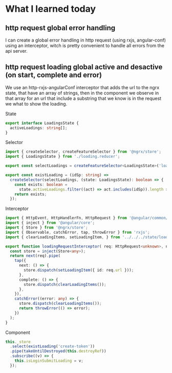 # What I learned today

## http request global error handling

I can create a global error handling in http request (using rxjs, angular-conf) using an
interceptor, witch is pretty convenient to handle all errors from the api server.

## http request loading global active and desactive (on start, complete and error)

We use an http-rxjs-angularConf interceptor that adds the url to the ngrx state,
that have an array of strings, then in the component we observe in that array
for an url that include a substring that we know is in the request we what to
show the loading.

State

```ts
export interface LoadingsState {
  activeLoadings: string[];
}
```

Selector

```ts
import { createSelector, createFeatureSelector } from '@ngrx/store';
import { LoadingsState } from './loading.reducer';

export const selectLoadings = createFeatureSelector<LoadingsState>('loadings');

export const existLoading = (idSp: string) =>
  createSelector(selectLoadings, (state: LoadingsState): boolean => {
    const exists: boolean =
      state.activeLoadings.filter((act) => act.includes(idSp)).length >= 1;
    return exists;
  });

```

Interceptor

```ts
import { HttpEvent, HttpHandlerFn, HttpRequest } from '@angular/common/http';
import { inject } from '@angular/core';
import { Store } from '@ngrx/store';
import { Observable, catchError, tap, throwError } from 'rxjs';
import { clearLoadingItems, setLoadingItem, } from '../../../state/loading/loading.actions';

export function loadingRequestInterceptor( req: HttpRequest<unknown>, next: HttpHandlerFn ): Observable<HttpEvent<unknown>> {
  const store = inject(Store<any>);
  return next(req).pipe(
    tap({
      next: () => {
        store.dispatch(setLoadingItem({ id: req.url }));
      },
      complete: () => {
        store.dispatch(clearLoadingItems());
      },
    }),
    catchError((error: any) => {
      store.dispatch(clearLoadingItems());
      return throwError(() => error);
    })
  );
}
```

Component

```ts
this._store
  .select(existLoading('create-token'))
  .pipe(takeUntilDestroyed(this.destroyRef))
  .subscribe((v) => {
    this.isLoginSubmitLoading = v;
  });
```

